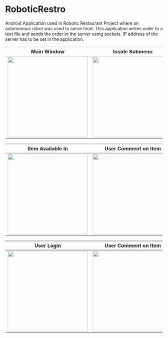 # RoboticRestro
Android Application used in Robotic Restaurant Project where an autonomous robot was used to serve food. This application writes order to a text file and sends the order to the server using sockets. IP address of the server has to be set in the application.


 Main Window               |  Inside Submenu           | Inside Item View
:-------------------------:|:-------------------------:|:-------------------------:
<img src="https://github.com/Sandeep-777/RoboticRestaurant/blob/master/sample_images/frame-070.jpg" width="256">  |  <img src="https://github.com/codeezer/nXplore/blob/master/graphics/frame-099.jpg" width="256"> | <img src="https://github.com/codeezer/nXplore/blob/master/graphics/frame-143.jpg" width="256">

 Item Available In         |  User Comment on Item     | Menu Drawer
:-------------------------:|:-------------------------:|:-------------------------:
<img src="https://github.com/codeezer/nXplore/blob/master/graphics/frame-173.jpg" width="256">  |  <img src="https://github.com/codeezer/nXplore/blob/master/graphics/frame-198.jpg" width="256"> | <img src="https://github.com/codeezer/nXplore/blob/master/graphics/frame-229.jpg" width="256">


 User Login                |  User Comment on Item     | Glossary(DICT.)
:-------------------------:|:-------------------------:|:-------------------------:
<img src="https://github.com/codeezer/nXplore/blob/master/graphics/frame-285.jpg" width="256">  |  <img src="https://github.com/codeezer/nXplore/blob/master/graphics/frame-501.jpg" width="256"> | <img src="https://github.com/codeezer/nXplore/blob/master/graphics/frame-607.jpg" width="256">

